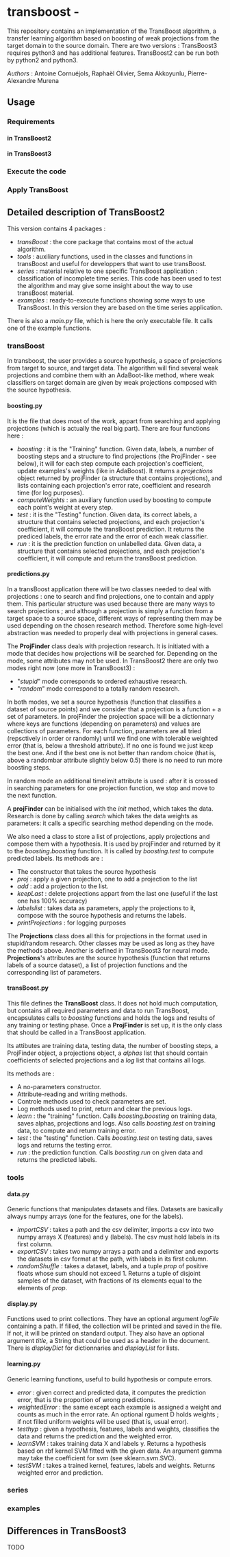 # transboost -
This repository contains an implementation of the TransBoost algorithm, a transfer learning algorithm based on boosting of weak projections from the target domain to the source domain. There are two versions : TransBoost3 requires python3 and has additional features. TransBoost2 can be run both by python2 and python3.

*Authors* : Antoine Cornuéjols, Raphaël Olivier, Sema Akkoyunlu, Pierre-Alexandre Murena

## Usage
### Requirements
#### in TransBoost2
#### in TransBoost3
### Execute the code
### Apply TransBoost

## Detailed description of TransBoost2
This version contains 4 packages :
* *transBoost* : the core package that contains most of the actual algorithm.
* *tools* : auxiliary functions, used in the classes and functions in transBoost and useful for developpers that want to use transBoost.
* *series* : material relative to one specific TransBoost application : classification of incomplete time series. This code has been used to test the algorithm and may give some insight about the way to use transBoost material.
* *examples* : ready-to-execute functions showing some ways to use TransBoost. In this version they are based on the time series application.

There is also a *main.py* file, which is here the only executable file. It calls one of the example functions.
### transBoost
In transboost, the user provides a source hypothesis, a space of projections from target to source, and target data. The algorithm will find several weak projections and combine them with an AdaBoot-like method, where weak classifiers on target domain are given by weak projections composed with the source hypothesis.
#### boosting.py
It is the file that does most of the work, appart from searching and applying projections (which is actually the real big part). There are four functions here :
* *boosting* : it is the "Training" function. Given data, labels, a number of boosting steps and a structure to find projections (the ProjFinder - see below), it will for each step compute each projection's coefficient, update examples's weights (like in AdaBoost). It returns a *projections* object returned by projFinder (a structure that contains projections), and lists containing each projection's error rate, coefficient and research time (for log purposes).
* *computeWeights* : an auxiliary function used by boosting to compute each point's weight at every step.
* *test* : it is the "Testing" function. Given data, its correct labels, a structure that contains selected projections, and each projection's coefficient, it will compute the transBoost prediction. It returns the prediced labels, the error rate and the error of each weak classifier.
* *run* : it is the prediction function on unlabelled data. Given data, a structure that contains selected projections, and each projection's coefficient, it will compute and return the transBoost prediction.
#### predictions.py
In a transBoost application there will be two classes needed to deal with projections : one to search and find projections, one to contain and apply them. This particular structure was used because there are many ways to search projections ; and although a projection is simply a function from a target space to a source space, different ways of representing them may be used depending on the chosen research method. Therefore some high-level abstraction was needed to properly deal with projections in general cases.

The **ProjFinder** class deals with projection research. It is initiated with a mode that decides how projections will be searched for. Depending on the mode, some attributes may not be used. In TransBoost2 there are only two modes right now (one more in TransBoost3) :
* "*stupid*" mode corresponds to ordered exhaustive research.
* "*random*" mode correspond to a totally random research.

In both modes, we set a source hypothesis (function that classifies a dataset of source points) and we consider that a projection is a function + a set of parameters. In projFinder the projection space will be a dictionnary where keys are functions (depending on parameters) and values are collections of parameters. For each function, parameters are all tried (repsctively in order or randomly) until we find one with tolerable weighted error (that is, below a threshold attribute). If no one is found we just keep the best one. And if the best one is not better than random choice (that is, above a randombar attribute slightly below 0.5) there is no need to run more boosting steps.

In random mode an additional timelimit attribute is used : after it is crossed in searching parameters for one projection function, we stop and move to the next function.

A **projFinder** can be initialised with the *init* method, which takes the data. Research is done by calling *search* which takes the data weights as parameters: it calls a specific searching method depending on the mode.


We also need a class to store a list of projections, apply projections and compose them with a hypothesis. It is used by projFinder and returned by it to the *boosting.boosting* function. It is called by *boosting.test* to compute predicted labels. Its methods are :
* The constructor that takes the source hypothesis
* *proj* : apply a given projection, one to add a projection to the list
* *add* : add a projection to the list.
* *keepLast* : delete projections appart from the last one (useful if the last one has 100% accuracy)
* *labelslist* : takes data as parameters, apply the projections to it, compose with the source hypothesis and returns the labels.
* *printProjections* : for logging purposes
    
The **Projections** class does all this for projections in the format used in stupid/random research. Other classes may be used as long as they have the methods above. Another is defined in TransBoost3 for neural mode. **Projections**'s attributes are the source hypothesis (function that returns labels of a source dataset), a list of projection functions and the corresponding list of parameters.
#### transBoost.py
This file defines the **TransBoost** class. It does not hold much computation, but contains all required parameters and data to run TransBoost, encapsulates calls to *boosting* functions and holds the logs and results of any training or testing phase. Once a **ProjFinder** is set up, it is the only class that should be called in a TransBoost application.

Its attibutes are training data, testing data, the number of boosting steps, a ProjFinder object, a projections object, a *alphas* list that should contain coefficients of selected projections and a *log* list that contains all logs.

Its methods are :
* A no-parameters constructor.
* Attribute-reading and writing methods.
* Controle methods used to check parameters are set.
* Log methods used to print, return and clear the previous logs.
* *learn* : the "training" function. Calls *boosting.boosting* on training data, saves alphas, projections and logs. Also calls *boosting.test* on training data, to compute and return training error.
* *test* : the "testing" function. Calls *boosting.test* on testing data, saves logs and returns the testing error.
* *run* : the prediction function. Calls *boosting.run* on given data and returns the predicted labels.
### tools
#### data.py
Generic functions that manipulates datasets and files. Datasets are basically always numpy arrays (one for the features, one for the labels).
* *importCSV* : takes a path and the csv delimiter, imports a csv into two numpy arrays X (features) and y (labels). The csv must hold labels in its first column.
* *exportCSV* : takes two numpy arrays a path and a delimiter and exports the datasets in csv format at the path, with labels in its first column.
* *randomShuffle* : takes a dataset, labels, and a tuple *prop* of positive floats whose sum should not exceed 1. Returns a tuple of disjoint samples of the dataset, with fractions of its elements equal to the elements of *prop*.
#### display.py
Functions used to print collections. They have an optional argument *logFile* containing a path. If filled, the collection will be printed and saved in the file. If not, it will be printed on standard output. They also have an optional argument *title*, a String that could be used as a header in the document. There is *displayDict* for dictionnaries and *displayList* for lists.
#### learning.py
Generic learning functions, useful to build hypothesis or compute errors.
* *error* : given correct and predicted data, it computes the prediction error, that is the proportion of wrong predictions.
* *weightedError* : the same except each example is assigned a weight and counts as much in the error rate. An optional rgument D holds weights ; if not filled uniform weights will be used (that is, usual error).
* *testhyp* : given a hypothesis, features, labels and weights, classifies the data and returns the prediction and the weighted error.
* *learnSVM* : takes training data X and labels y. Returns a hypothesis based on rbf kernel SVM fitted with the given data. An argument gamma may take the coefficient for svm (see sklearn.svm.SVC).
* *testSVM* : takes a trained kernel, features, labels and weights. Returns weighted error and prediction.
### series
### examples
## Differences in TransBoost3
TODO
